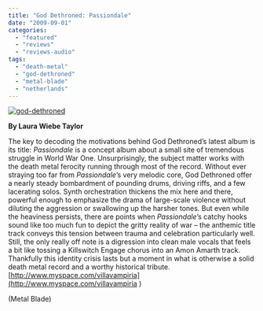 ```yaml
---
title: "God Dethroned: Passiondale"
date: "2009-09-01"
categories: 
  - "featured"
  - "reviews"
  - "reviews-audio"
tags: 
  - "death-metal"
  - "god-dethroned"
  - "metal-blade"
  - "netherlands"
---
```


[![god-dethroned](http://www.hellbound.ca/wp-content/uploads/2009/09/god-dethroned-300x300.jpg "god-dethroned")](http://www.hellbound.ca/wp-content/uploads/2009/09/god-dethroned.jpg)

**By Laura Wiebe Taylor**

The key to decoding the motivations behind God Dethroned’s latest album is its title: _Passiondale_ is a concept album about a small site of tremendous struggle in World War One. Unsurprisingly, the subject matter works with the death metal ferocity running through most of the record. Without ever straying too far from _Passiondale_’s very melodic core, God Dethroned offer a nearly steady bombardment of pounding drums, driving riffs, and a few lacerating solos. Synth orchestration thickens the mix here and there, powerful enough to emphasize the drama of large-scale violence without diluting the aggression or swallowing up the harsher tones. But even while the heaviness persists, there are points when _Passiondale_’s catchy hooks sound like too much fun to depict the gritty reality of war – the anthemic title track conveys this tension between trauma and celebration particularly well. Still, the only really off note is a digression into clean male vocals that feels a bit like tossing a Killswitch Engage chorus into an Amon Amarth track. Thankfully this identity crisis lasts but a moment in what is otherwise a solid death metal record and a worthy historical tribute. [http://www.myspace.com/villavampiria](http://www.myspace.com/villavampiria )

(Metal Blade)

